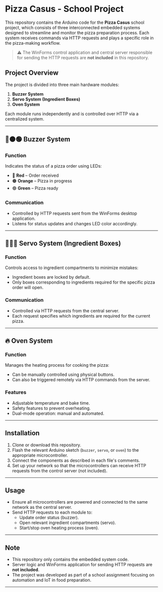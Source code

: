 # Pizza Casus - School Project

This repository contains the Arduino code for the **Pizza Casus** school project, which consists of three interconnected embedded systems designed to streamline and monitor the pizza preparation process. Each system receives commands via HTTP requests and plays a specific role in the pizza-making workflow.

> ⚠️ The WinForms control application and central server responsible for sending the HTTP requests are **not included** in this repository.

## Project Overview

The project is divided into three main hardware modules:

1. **Buzzer System**
2. **Servo System (Ingredient Boxes)**
3. **Oven System**

Each module runs independently and is controlled over HTTP via a centralized system.

---

## 🔴🟠🟢 Buzzer System

### Function
Indicates the status of a pizza order using LEDs:

- 🔴 **Red** – Order received
- 🟠 **Orange** – Pizza in progress
- 🟢 **Green** – Pizza ready

### Communication
- Controlled by HTTP requests sent from the WinForms desktop application.
- Listens for status updates and changes LED color accordingly.

---

## 🍅🥓🧀 Servo System (Ingredient Boxes)

### Function
Controls access to ingredient compartments to minimize mistakes:

- Ingredient boxes are locked by default.
- Only boxes corresponding to ingredients required for the specific pizza order will open.

### Communication
- Controlled via HTTP requests from the central server.
- Each request specifies which ingredients are required for the current pizza.

---

## 🔥 Oven System

### Function
Manages the heating process for cooking the pizza:

- Can be manually controlled using physical buttons.
- Can also be triggered remotely via HTTP commands from the server.

### Features
- Adjustable temperature and bake time.
- Safety features to prevent overheating.
- Dual-mode operation: manual and automated.

---

## Installation

1. Clone or download this repository.
2. Flash the relevant Arduino sketch (`buzzer`, `servo`, or `oven`) to the appropriate microcontroller.
3. Connect the components as described in each file's comments.
4. Set up your network so that the microcontrollers can receive HTTP requests from the control server (not included).

---

## Usage

- Ensure all microcontrollers are powered and connected to the same network as the central server.
- Send HTTP requests to each module to:
  - Update order status (buzzer).
  - Open relevant ingredient compartments (servo).
  - Start/stop oven heating process (oven).

---

## Note

- This repository only contains the embedded system code.
- Server logic and WinForms application for sending HTTP requests are **not included**.
- The project was developed as part of a school assignment focusing on automation and IoT in food preparation.

---

